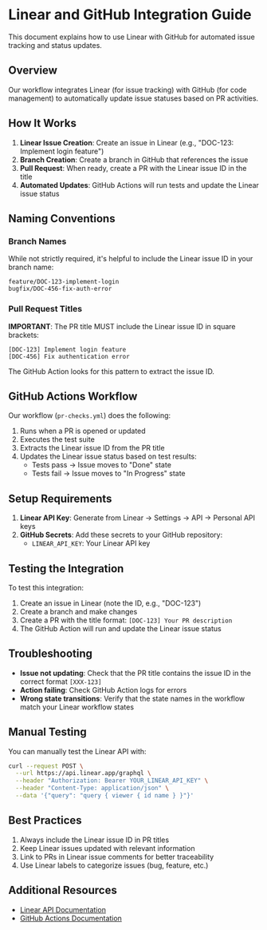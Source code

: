 # Linear and GitHub Integration Guide

This document explains how to use Linear with GitHub for automated issue tracking and status updates.

## Overview

Our workflow integrates Linear (for issue tracking) with GitHub (for code management) to automatically update issue statuses based on PR activities.

## How It Works

1. **Linear Issue Creation**: Create an issue in Linear (e.g., "DOC-123: Implement login feature")
2. **Branch Creation**: Create a branch in GitHub that references the issue
3. **Pull Request**: When ready, create a PR with the Linear issue ID in the title
4. **Automated Updates**: GitHub Actions will run tests and update the Linear issue status

## Naming Conventions

### Branch Names

While not strictly required, it's helpful to include the Linear issue ID in your branch name:

```
feature/DOC-123-implement-login
bugfix/DOC-456-fix-auth-error
```

### Pull Request Titles

**IMPORTANT**: The PR title MUST include the Linear issue ID in square brackets:

```
[DOC-123] Implement login feature
[DOC-456] Fix authentication error
```

The GitHub Action looks for this pattern to extract the issue ID.

## GitHub Actions Workflow

Our workflow (`pr-checks.yml`) does the following:

1. Runs when a PR is opened or updated
2. Executes the test suite
3. Extracts the Linear issue ID from the PR title
4. Updates the Linear issue status based on test results:
   - Tests pass → Issue moves to "Done" state
   - Tests fail → Issue moves to "In Progress" state

## Setup Requirements

1. **Linear API Key**: Generate from Linear → Settings → API → Personal API keys
2. **GitHub Secrets**: Add these secrets to your GitHub repository:
   - `LINEAR_API_KEY`: Your Linear API key

## Testing the Integration

To test this integration:

1. Create an issue in Linear (note the ID, e.g., "DOC-123")
2. Create a branch and make changes
3. Create a PR with the title format: `[DOC-123] Your PR description`
4. The GitHub Action will run and update the Linear issue status

## Troubleshooting

- **Issue not updating**: Check that the PR title contains the issue ID in the correct format `[XXX-123]`
- **Action failing**: Check GitHub Action logs for errors
- **Wrong state transitions**: Verify that the state names in the workflow match your Linear workflow states

## Manual Testing

You can manually test the Linear API with:

```bash
curl --request POST \
  --url https://api.linear.app/graphql \
  --header "Authorization: Bearer YOUR_LINEAR_API_KEY" \
  --header "Content-Type: application/json" \
  --data '{"query": "query { viewer { id name } }"}'
```

## Best Practices

1. Always include the Linear issue ID in PR titles
2. Keep Linear issues updated with relevant information
3. Link to PRs in Linear issue comments for better traceability
4. Use Linear labels to categorize issues (bug, feature, etc.)

## Additional Resources

- [Linear API Documentation](https://developers.linear.app/docs/graphql/working-with-the-graphql-api)
- [GitHub Actions Documentation](https://docs.github.com/en/actions)